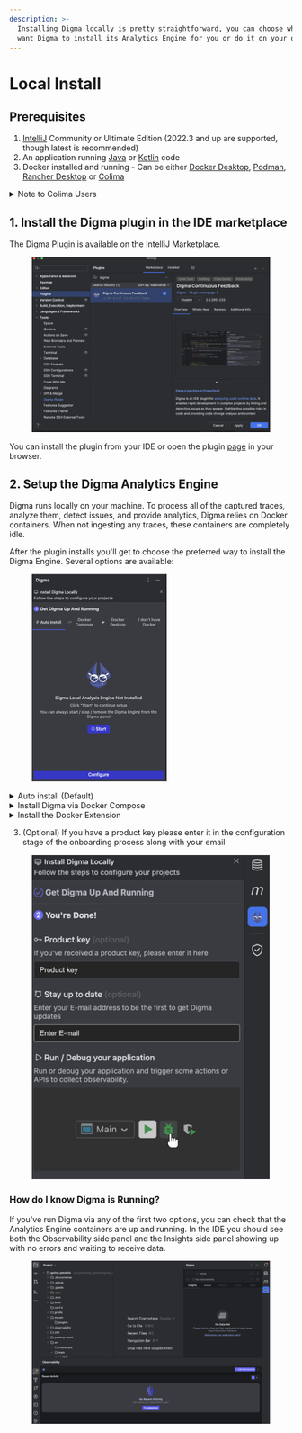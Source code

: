 ```yaml
---
description: >-
  Installing Digma locally is pretty straightforward, you can choose whether you
  want Digma to install its Analytics Engine for you or do it on your own.
---
```


# Local Install

## Prerequisites

1. [IntelliJ](https://www.jetbrains.com/idea/) Community or Ultimate Edition (2022.3 and up are supported, though latest is recommended)
2. An application running [Java](https://www.java.com/en/) or [Kotlin](https://kotlinlang.org/) code
3. Docker installed and running - Can be either [Docker Desktop](https://www.docker.com/products/docker-desktop/), [Podman](https://podman.io/),  [Rancher Desktop](https://rancherdesktop.io/) or [Colima](https://www.google.com/search?q=colima\&rlz=1C5CHFA\_enUS977US977\&oq=Colima\&gs\_lcrp=EgZjaHJvbWUqBggAEEUYOzIGCAAQRRg7MgYIARBFGDsyBggCEEUYOzIHCAMQABiPAjIGCAQQRRg7MgYIBRBFGDwyBggGEEUYPDIGCAcQRRg80gEIMTUwM2owajSoAgCwAgE\&sourceid=chrome\&ie=UTF-8)&#x20;

<details>

<summary>Note to Colima Users</summary>

Please make sure to set the memory size to at least 3GB as we've had complaints of issues with memory sizes smaller than that.

```bash
colima start --memory 3
```

</details>

## 1. Install the Digma plugin in the IDE marketplace

The Digma Plugin is available on the IntelliJ Marketplace.&#x20;

<figure><img src=".gitbook/assets/image (2) (1) (1) (1) (1) (1) (1).png" alt=""><figcaption></figcaption></figure>

You can install the plugin from your IDE or open the plugin [page](https://plugins.jetbrains.com/plugin/19470-digma-continuous-feedback) in your browser. &#x20;

## 2.  Setup the Digma Analytics Engine

Digma runs locally on your machine. To process all of the captured traces, analyze them, detect issues, and provide analytics, Digma relies on Docker containers. When not ingesting any traces, these containers are completely idle.

After the plugin installs you'll get to choose the preferred way to install the Digma Engine.  Several options are available:

<figure><img src=".gitbook/assets/image (5) (1) (1).png" alt="" width="240"><figcaption></figcaption></figure>

<details>

<summary>Auto install  (Default)</summary>

This is the default option. After installation, the plugin will try to start the Digme Engine containers on your local Docker environment and will offer clear controls to allow you to `Stop` `Start` or `Remove` it.  The benefit of using this approach is that Digma will be able to also update the Engine automatically when a new release becomes available.&#x20;

![](<.gitbook/assets/image (4) (1) (1) (1).png>)

</details>

<details>

<summary>Install Digma via Docker Compose</summary>

You can simply install Digma yourself using the Docker Compose file.&#x20;

Simply select the `Docker Compose` tab from the onboarding page and follow the instructions to download the Docker Compose file and run it locally.

![](<.gitbook/assets/image (6).png>)

Notice that you can use this method to deploy to other Docker platforms Both Rancher Desktop and Podman support the Docker Compose spec so you can use [Rancher Compose](https://rancher.com/docs/rancher/v1.6/en/cattle/rancher-compose/) or  [Podman Compose ](https://docs.podman.io/en/latest/markdown/podman-compose.1.html)respectively. &#x20;

</details>

<details>

<summary>Install the Docker Extension</summary>

Digma also comes bundled as a Docker Extension. If you're using Docker Desktop you can deploy the Digma Engine straight from the Docker Extensions Marketplace. The benefit is that the Engine will run in its own system space and will not create any confusion with the rest of the containers you may be running for other use cases.

You can install the Digma Extension from the Docker Marketplace or by visiting the [extension page](https://hub.docker.com/extensions/digmaai/digma-docker-extension).&#x20;

</details>



3. (Optional) If you have a product key please enter it in the configuration stage of the onboarding process along with your email



<figure><img src=".gitbook/assets/image (2).png" alt=""><figcaption></figcaption></figure>

### How do I know Digma is Running?

If you've run Digma via any of the first two options, you can check that the Analytics Engine containers are up and running. In the IDE you should see both the Observability side panel and the Insights side panel showing up with no errors and waiting to receive data.

<figure><img src=".gitbook/assets/image (5) (1).png" alt=""><figcaption></figcaption></figure>



